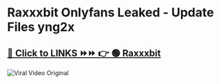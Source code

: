 
 # Raxxxbit Onlyfans Leaked - Update Files yng2x

## <h2><a href="https://clipsfans.com/Raxxxbit&ref=git">🔗 Click to LINKS ⏩⏩ 👉 🟢 Raxxxbit </a></h2>

<a href="https://clipsfans.com/Raxxxbit&ref=git" rel="nofollow" data-target="animated-image.originalLink"><img src="https://i.ibb.co.com/xMMVF88/686577567.gif" alt="Viral Video Original" style="max-width: 100%; display: inline-block;" data-target="animated-image.originalImage"></a>

